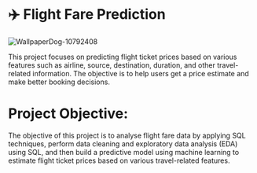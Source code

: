# ✈️ **Flight Fare Prediction**


![WallpaperDog-10792408](https://github.com/user-attachments/assets/c2e2ab27-5429-4422-a76b-366ed773e408)

This project focuses on predicting flight ticket prices based on various features such as airline, source, destination, duration, and other travel-related information. The objective is to help users get a price estimate and make better booking decisions.

# Project Objective:
The objective of this project is to analyse flight fare data by applying SQL techniques, perform data cleaning and exploratory data analysis (EDA) using SQL, and then build a predictive model using machine learning to estimate flight ticket prices based on various travel-related features.
